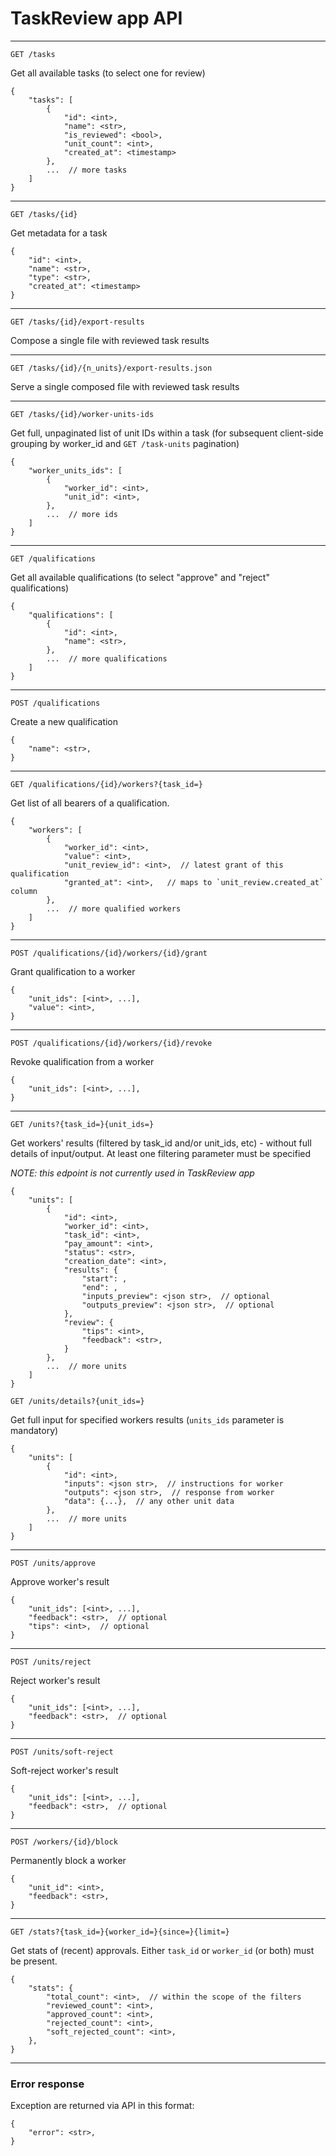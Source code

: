 <!---
  Copyright (c) Meta Platforms and its affiliates.
  This source code is licensed under the MIT license found in the
  LICENSE file in the root directory of this source tree.
-->

# TaskReview app API

---

`GET /tasks`

Get all available tasks (to select one for review)

```
{
    "tasks": [
        {
            "id": <int>,
            "name": <str>,
            "is_reviewed": <bool>,
            "unit_count": <int>,
            "created_at": <timestamp>
        },
        ...  // more tasks
    ]
}
```

---

`GET /tasks/{id}`

Get metadata for a task

```
{
    "id": <int>,
    "name": <str>,
    "type": <str>,
    "created_at": <timestamp>
}
```

---

`GET /tasks/{id}/export-results`

Compose a single file with reviewed task results

---

`GET /tasks/{id}/{n_units}/export-results.json`

Serve a single composed file with reviewed task results

---

`GET /tasks/{id}/worker-units-ids`

Get full, unpaginated list of unit IDs within a task (for subsequent client-side grouping by worker_id and `GET /task-units` pagination)

```
{
    "worker_units_ids": [
        {
            "worker_id": <int>,
            "unit_id": <int>,
        },
        ...  // more ids
    ]
}
```

---

`GET /qualifications`

Get all available qualifications (to select "approve" and "reject" qualifications)

```
{
    "qualifications": [
        {
            "id": <int>,
            "name": <str>,
        },
        ...  // more qualifications
    ]
}
```

---

`POST /qualifications`

Create a new qualification

```
{
    "name": <str>,
}
```

---

`GET /qualifications/{id}/workers?{task_id=}`

Get list of all bearers of a qualification.

```
{
    "workers": [
        {
            "worker_id": <int>,
            "value": <int>,
            "unit_review_id": <int>,  // latest grant of this qualification
            "granted_at": <int>,   // maps to `unit_review.created_at` column
        },
        ...  // more qualified workers
    ]
}
```

---

`POST /qualifications/{id}/workers/{id}/grant`

Grant qualification to a worker

```
{
    "unit_ids": [<int>, ...],
    "value": <int>,
}
```

---

`POST /qualifications/{id}/workers/{id}/revoke`

Revoke qualification from a worker

```
{
    "unit_ids": [<int>, ...],
}
```

---

`GET /units?{task_id=}{unit_ids=}`

Get workers' results (filtered by task_id and/or unit_ids, etc) - without full details of input/output. At least one filtering parameter must be specified

_NOTE: this edpoint is not currently used in TaskReview app_

```
{
	"units": [
		{
			"id": <int>,
			"worker_id": <int>,
			"task_id": <int>,
			"pay_amount": <int>,
			"status": <str>,
			"creation_date": <int>,
			"results": {
				"start": ,
				"end": ,
				"inputs_preview": <json str>,  // optional
				"outputs_preview": <json str>,  // optional
			},
			"review": {
				"tips": <int>,
				"feedback": <str>,
			}
		},
		...  // more units
	]
}
```

`GET /units/details?{unit_ids=}`

Get full input for specified workers results (`units_ids` parameter is mandatory)

```
{
    "units": [
        {
            "id": <int>,
            "inputs": <json str>,  // instructions for worker
            "outputs": <json str>,  // response from worker
            "data": {...},  // any other unit data
        },
        ...  // more units
    ]
}
```

---

`POST /units/approve`

Approve worker's result

```
{
    "unit_ids": [<int>, ...],
    "feedback": <str>,  // optional
    "tips": <int>,  // optional
}
```

---

`POST /units/reject`

Reject worker's result

```
{
    "unit_ids": [<int>, ...],
    "feedback": <str>,  // optional
}
```

---

`POST /units/soft-reject`

Soft-reject worker's result

```
{
    "unit_ids": [<int>, ...],
    "feedback": <str>,  // optional
}
```

---

`POST /workers/{id}/block`

Permanently block a worker

```
{
    "unit_id": <int>,
    "feedback": <str>,
}
```

---

`GET /stats?{task_id=}{worker_id=}{since=}{limit=}`

Get stats of (recent) approvals. Either `task_id` or `worker_id` (or both) must be present.

```
{
    "stats": {
        "total_count": <int>,  // within the scope of the filters
        "reviewed_count": <int>,
        "approved_count": <int>,
        "rejected_count": <int>,
        "soft_rejected_count": <int>,
    },
}
```

---

### Error response

Exception are returned via API in this format:

```
{
    "error": <str>,
}
```
